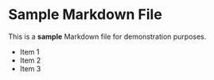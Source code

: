 # Sample Markdown File

This is a **sample** Markdown file for demonstration purposes.

- Item 1
- Item 2
- Item 3
